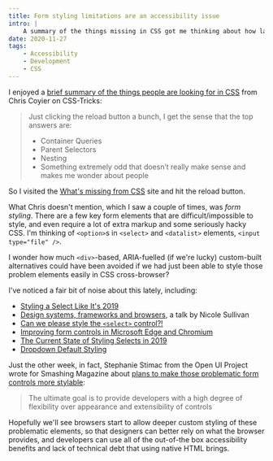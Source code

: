 ```yaml
---
title: Form styling limitations are an accessibility issue
intro: |
    A summary of the things missing in CSS got me thinking about how lack of some form styling may have seriously damaged accessibility on the web.
date: 2020-11-27
tags:
    - Accessibility
    - Development
    - CSS
---
```


I enjoyed a [brief summary of the things people are looking for in CSS](https://css-tricks.com/whats-missing-from-css/) from Chris Coyier on CSS-Tricks:

> Just clicking the reload button a bunch, I get the sense that the top answers are:
>
> - Container Queries
> - Parent Selectors
> - Nesting
> - Something extremely odd that doesn’t really make sense and makes me wonder about people

So I visited the [What's missing from CSS](https://whatsmissingfromcss.com/) site and hit the reload button.

What Chris doesn't mention, which I saw a couple of times, was *form styling*. There are a few key form elements that are difficult/impossible to style, and even require a lot of extra markup and some seriously hacky CSS. I'm thinking of `<option>`s in `<select>` and `<datalist>` elements, `<input type="file" />`.

I wonder how much `<div>`-based, ARIA-fuelled (if we're lucky) custom-built alternatives could have been avoided if we had just been able to style those problem elements easily in CSS cross-browser?

I've noticed a fair bit of noise about this lately, including:

- [Styling a Select Like It's 2019](https://www.filamentgroup.com/lab/select-css.html)
- [Design systems, frameworks and browsers](https://youtu.be/3gIY_jaDOK0?t=927), a talk by Nicole Sullivan
- [Can we please style the `<select>` control?!](https://gwhitworth.com/blog/2019/10/can-we-please-style-select/)
- [Improving form controls in Microsoft Edge and Chromium](https://blogs.windows.com/msedgedev/2019/10/15/form-controls-microsoft-edge-chromium/)
- [The Current State of Styling Selects in 2019](https://css-tricks.com/the-current-state-of-styling-selects-in-2019/)
- [Dropdown Default Styling](https://css-tricks.com/dropdown-default-styling/)

Just the other week, in fact, Stephanie Stimac from the Open UI Project wrote for Smashing Magazine about [plans to make those problematic form controls more stylable](https://www.smashingmagazine.com/2020/11/standardizing-select-native-html-form-controls/):

> The ultimate goal is to provide developers with a high degree of flexibility over appearance and extensibility of controls

Hopefully we'll see browsers start to allow deeper custom styling of these problematic elements, so that designers can better rely on what the browser provides, and developers can use all of the out-of-the box accessibility benefits and lack of technical debt that using native HTML brings.
